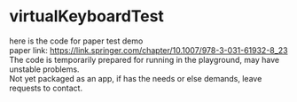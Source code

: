 # virtualKeyboardTest
here is the code for paper test demo  <br>
paper link: https://link.springer.com/chapter/10.1007/978-3-031-61932-8_23  <br>
The code is temporarily prepared for running in the playground, may have unstable problems. <br>
Not yet packaged as an app, if has the needs or else demands, leave requests to contact.
